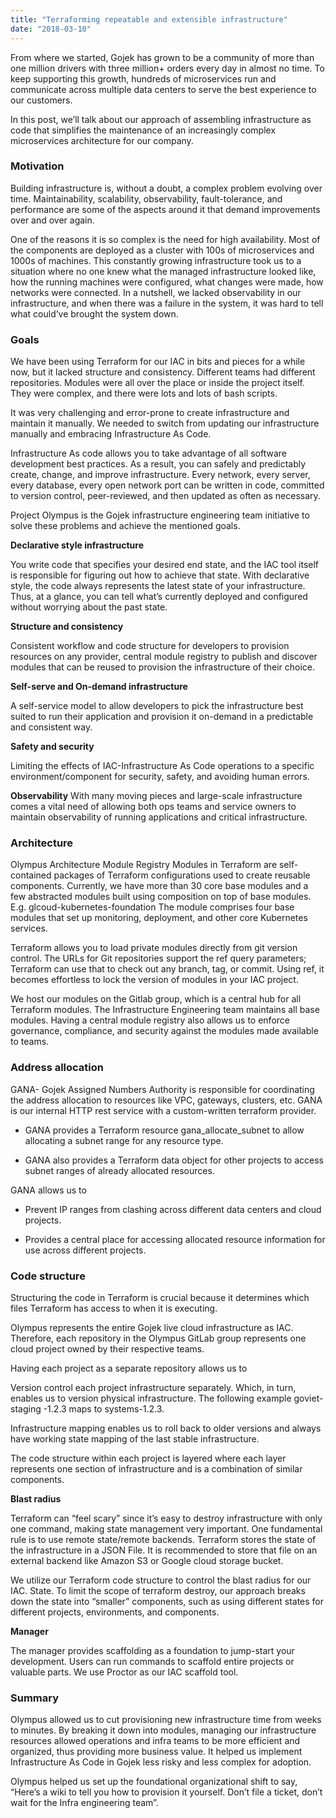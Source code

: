 ```yaml
---
title: "Terraforming repeatable and extensible infrastructure"
date: "2018-03-10"
---
```


From where we started, Gojek has grown to be a community of more than one million drivers with three million+ orders every day in almost no time. To keep supporting this growth, hundreds of microservices run and communicate across multiple data centers to serve the best experience to our customers.

In this post, we’ll talk about our approach of assembling infrastructure as code that simplifies the maintenance of an increasingly complex microservices architecture for our company.

### Motivation

Building infrastructure is, without a doubt, a complex problem evolving over time. Maintainability, scalability, observability, fault-tolerance, and performance are some of the aspects around it that demand improvements over and over again.

One of the reasons it is so complex is the need for high availability. Most of the components are deployed as a cluster with 100s of microservices and 1000s of machines. This constantly growing infrastructure took us to a situation where no one knew what the managed infrastructure looked like, how the running machines were configured, what changes were made, how networks were connected. In a nutshell, we lacked observability in our infrastructure, and when there was a failure in the system, it was hard to tell what could’ve brought the system down.

### Goals

We have been using Terraform for our IAC in bits and pieces for a while now, but it lacked structure and consistency. Different teams had different repositories. Modules were all over the place or inside the project itself. They were complex, and there were lots and lots of bash scripts.

It was very challenging and error-prone to create infrastructure and maintain it manually. We needed to switch from updating our infrastructure manually and embracing Infrastructure As Code.

Infrastructure As code allows you to take advantage of all software development best practices. As a result, you can safely and predictably create, change, and improve infrastructure. Every network, every server, every database, every open network port can be written in code, committed to version control, peer-reviewed, and then updated as often as necessary.

Project Olympus is the Gojek infrastructure engineering team initiative to solve these problems and achieve the mentioned goals.

**Declarative style infrastructure**

You write code that specifies your desired end state, and the IAC tool itself is responsible for figuring out how to achieve that state. With declarative style, the code always represents the latest state of your infrastructure. Thus, at a glance, you can tell what’s currently deployed and configured without worrying about the past state.

**Structure and consistency**

Consistent workflow and code structure for developers to provision resources on any provider, central module registry to publish and discover modules that can be reused to provision the infrastructure of their choice.

**Self-serve and On-demand infrastructure**

A self-service model to allow developers to pick the infrastructure best suited to run their application and provision it on-demand in a predictable and consistent way.

**Safety and security**

Limiting the effects of IAC-Infrastructure As Code operations to a specific environment/component for security, safety, and avoiding human errors.

**Observability**
With many moving pieces and large-scale infrastructure comes a vital need of allowing both ops teams and service owners to maintain observability of running applications and critical infrastructure.

### Architecture

Olympus Architecture
Module Registry
Modules in Terraform are self-contained packages of Terraform configurations used to create reusable components. Currently, we have more than 30 core base modules and a few abstracted modules built using composition on top of base modules. E.g. glcoud-kubernetes-foundation The module comprises four base modules that set up monitoring, deployment, and other core Kubernetes services.

Terraform allows you to load private modules directly from git version control. The URLs for Git repositories support the ref query parameters; Terraform can use that to check out any branch, tag, or commit. Using ref, it becomes effortless to lock the version of modules in your IAC project.

We host our modules on the Gitlab group, which is a central hub for all Terraform modules. The Infrastructure Engineering team maintains all base modules. Having a central module registry also allows us to enforce governance, compliance, and security against the modules made available to teams.

### Address allocation

GANA- Gojek Assigned Numbers Authority is responsible for coordinating the address allocation to resources like VPC, gateways, clusters, etc. GANA is our internal HTTP rest service with a custom-written terraform provider.

- GANA provides a Terraform resource gana_allocate_subnet to allow allocating a subnet range for any resource type.

- GANA also provides a Terraform data object for other projects to access subnet ranges of already allocated resources.

GANA allows us to

- Prevent IP ranges from clashing across different data centers and cloud projects.

- Provides a central place for accessing allocated resource information for use across different projects.

### Code structure

Structuring the code in Terraform is crucial because it determines which files Terraform has access to when it is executing.

Olympus represents the entire Gojek live cloud infrastructure as IAC. Therefore, each repository in the Olympus GitLab group represents one cloud project owned by their respective teams.

Having each project as a separate repository allows us to

Version control each project infrastructure separately. Which, in turn, enables us to version physical infrastructure. The following example goviet-staging -1.2.3 maps to systems-1.2.3.

Infrastructure mapping enables us to roll back to older versions and always have working state mapping of the last stable infrastructure.

The code structure within each project is layered where each layer represents one section of infrastructure and is a combination of similar components.

**Blast radius**

Terraform can “feel scary” since it’s easy to destroy infrastructure with only one command, making state management very important. One fundamental rule is to use remote state/remote backends. Terraform stores the state of the infrastructure in a JSON File. It is recommended to store that file on an external backend like Amazon S3 or Google cloud storage bucket.

We utilize our Terraform code structure to control the blast radius for our IAC. State. To limit the scope of terraform destroy, our approach breaks down the state into “smaller” components, such as using different states for different projects, environments, and components.

**Manager**

The manager provides scaffolding as a foundation to jump-start your development. Users can run commands to scaffold entire projects or valuable parts. We use Proctor as our IAC scaffold tool.

### Summary

Olympus allowed us to cut provisioning new infrastructure time from weeks to minutes. By breaking it down into modules, managing our infrastructure resources allowed operations and infra teams to be more efficient and organized, thus providing more business value. It helped us implement Infrastructure As Code in Gojek less risky and less complex for adoption.

Olympus helped us set up the foundational organizational shift to say, “Here’s a wiki to tell you how to provision it yourself. Don’t file a ticket, don’t wait for the Infra engineering team”.
